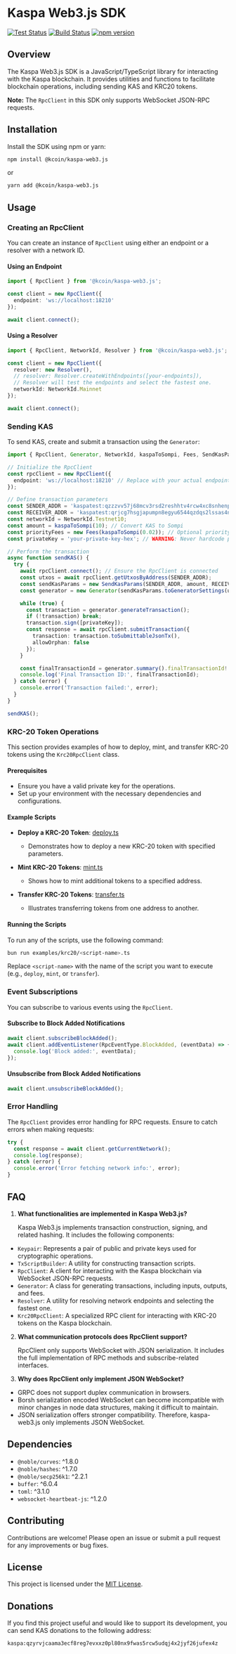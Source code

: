 # Kaspa Web3.js SDK

[![Test Status](https://github.com/kaspa-kcoin/kaspa-web3.js/actions/workflows/test.yml/badge.svg)](https://github.com/kaspa-kcoin/kaspa-web3.js/actions/workflows/test.yml)
[![Build Status](https://github.com/kaspa-kcoin/kaspa-web3.js/actions/workflows/build.yml/badge.svg)](https://github.com/kaspa-kcoin/kaspa-web3.js/actions/workflows/build.yml)
[![npm version](https://img.shields.io/npm/v/@kcoin/kaspa-web3.js.svg)](https://www.npmjs.com/package/@kcoin/kaspa-web3.js)

## Overview

The Kaspa Web3.js SDK is a JavaScript/TypeScript library for interacting with the Kaspa blockchain. It provides utilities and functions to facilitate blockchain operations, including sending KAS and KRC20 tokens.

**Note:** The `RpcClient` in this SDK only supports WebSocket JSON-RPC requests.

## Installation

Install the SDK using npm or yarn:

```sh
npm install @kcoin/kaspa-web3.js
```

or

```sh
yarn add @kcoin/kaspa-web3.js
```

## Usage

### Creating an RpcClient

You can create an instance of `RpcClient` using either an endpoint or a resolver with a network ID.

#### Using an Endpoint

```typescript
import { RpcClient } from '@kcoin/kaspa-web3.js';

const client = new RpcClient({
  endpoint: 'ws://localhost:18210'
});

await client.connect();
```

#### Using a Resolver

```typescript
import { RpcClient, NetworkId, Resolver } from '@kcoin/kaspa-web3.js';

const client = new RpcClient({
  resolver: new Resolver(),
  // resolver: Resolver.createWithEndpoints([your-endpoints]),
  // Resolver will test the endpoints and select the fastest one.
  networkId: NetworkId.Mainnet
});

await client.connect();
```

### Sending KAS

To send KAS, create and submit a transaction using the `Generator`:

```typescript
import { RpcClient, Generator, NetworkId, kaspaToSompi, Fees, SendKasParams } from '@kcoin/kaspa-web3.js';

// Initialize the RpcClient
const rpcClient = new RpcClient({
  endpoint: 'ws://localhost:18210' // Replace with your actual endpoint
});

// Define transaction parameters
const SENDER_ADDR = 'kaspatest:qzzzvv57j68mcv3rsd2reshhtv4rcw4xc8snhenp2k4wu4l30jfjxlgfr8qcz';
const RECEIVER_ADDR = 'kaspatest:qrjcg7hsgjapumpn8egyu6544qzdqs2lssas4nfwewl55lnenr5pyzd7cmyx6';
const networkId = NetworkId.Testnet10;
const amount = kaspaToSompi(10); // Convert KAS to Sompi
const priorityFees = new Fees(kaspaToSompi(0.02)); // Optional priority fee
const privateKey = 'your-private-key-hex'; // WARNING: Never hardcode private keys in production code

// Perform the transaction
async function sendKAS() {
  try {
    await rpcClient.connect(); // Ensure the RpcClient is connected
    const utxos = await rpcClient.getUtxosByAddress(SENDER_ADDR);
    const sendKasParams = new SendKasParams(SENDER_ADDR, amount, RECEIVER_ADDR, networkId, priorityFees);
    const generator = new Generator(sendKasParams.toGeneratorSettings(utxos));

    while (true) {
      const transaction = generator.generateTransaction();
      if (!transaction) break;
      transaction.sign([privateKey]);
      const response = await rpcClient.submitTransaction({
        transaction: transaction.toSubmittableJsonTx(),
        allowOrphan: false
      });
    }

    const finalTransactionId = generator.summary().finalTransactionId!.toHex();
    console.log('Final Transaction ID:', finalTransactionId);
  } catch (error) {
    console.error('Transaction failed:', error);
  }
}

sendKAS();
```

### KRC-20 Token Operations

This section provides examples of how to deploy, mint, and transfer KRC-20 tokens using the `Krc20RpcClient` class.

#### Prerequisites

- Ensure you have a valid private key for the operations.
- Set up your environment with the necessary dependencies and configurations.

#### Example Scripts

- **Deploy a KRC-20 Token**: [deploy.ts](examples/krc20/deploy.ts)

  - Demonstrates how to deploy a new KRC-20 token with specified parameters.

- **Mint KRC-20 Tokens**: [mint.ts](examples/krc20/mint.ts)

  - Shows how to mint additional tokens to a specified address.

- **Transfer KRC-20 Tokens**: [transfer.ts](examples/krc20/transfer.ts)
  - Illustrates transferring tokens from one address to another.

#### Running the Scripts

To run any of the scripts, use the following command:

```bash
bun run examples/krc20/<script-name>.ts
```

Replace `<script-name>` with the name of the script you want to execute (e.g., `deploy`, `mint`, or `transfer`).

### Event Subscriptions

You can subscribe to various events using the `RpcClient`.

#### Subscribe to Block Added Notifications

```typescript
await client.subscribeBlockAdded();
await client.addEventListener(RpcEventType.BlockAdded, (eventData) => {
  console.log('Block added:', eventData);
});
```

#### Unsubscribe from Block Added Notifications

```typescript
await client.unsubscribeBlockAdded();
```

### Error Handling

The `RpcClient` provides error handling for RPC requests. Ensure to catch errors when making requests:

```typescript
try {
  const response = await client.getCurrentNetwork();
  console.log(response);
} catch (error) {
  console.error('Error fetching network info:', error);
}
```

## FAQ

1. **What functionalities are implemented in Kaspa Web3.js?**

   Kaspa Web3.js implements transaction construction, signing, and related hashing. It includes the following components:

- `Keypair`: Represents a pair of public and private keys used for cryptographic operations.
- `TxScriptBuilder`: A utility for constructing transaction scripts.
- `RpcClient`: A client for interacting with the Kaspa blockchain via WebSocket JSON-RPC requests.
- `Generator`: A class for generating transactions, including inputs, outputs, and fees.
- `Resolver`: A utility for resolving network endpoints and selecting the fastest one.
- `Krc20RpcClient`: A specialized RPC client for interacting with KRC-20 tokens on the Kaspa blockchain.

2. **What communication protocols does RpcClient support?**

   RpcClient only supports WebSocket with JSON serialization. It includes the full implementation of RPC methods and subscribe-related interfaces.

3. **Why does RpcClient only implement JSON WebSocket?**

- GRPC does not support duplex communication in browsers.
- Borsh serialization encoded WebSocket can become incompatible with minor changes in node data structures, making it difficult to maintain.
- JSON serialization offers stronger compatibility.
  Therefore, kaspa-web3.js only implements JSON WebSocket.

## Dependencies

- `@noble/curves`: ^1.8.0
- `@noble/hashes`: ^1.7.0
- `@noble/secp256k1`: ^2.2.1
- `buffer`: ^6.0.4
- `toml`: ^3.1.0
- `websocket-heartbeat-js`: ^1.2.0

## Contributing

Contributions are welcome! Please open an issue or submit a pull request for any improvements or bug fixes.

## License

This project is licensed under the [MIT License](./LICENSE).

## Donations

If you find this project useful and would like to support its development, you can send KAS donations to the following address:

```text
kaspa:qzyrvjcaama3ecf8reg7evxxz0pl80nx9fwas5rcw5udqj4x2jyf26jufex4z
```
